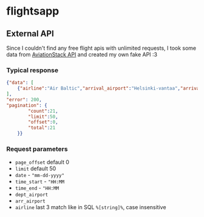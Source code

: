 # flightsapp



## External API

Since I couldn't find any free flight apis with unlimited requests, I took some data from [AviationStack API](https://aviationstack.com/documentation) and created my own fake API :3

### Typical response
```json
{"data": [
    {"airline":"Air Baltic","arrival_airport":"Helsinki-vantaa","arrival_time":"2025-03-24T08:00:00+00:00","departure_airport":"Riga International","departure_time":"2025-03-24T07:00:00+00:00","flight_date":"2025-03-24"},...
],
"error": 200,
"pagination": {
        "count":21,
        "limit":50,
        "offset":0,
        "total":21
    }}
```

### Request parameters
- `page_offset` default 0
- `limit` default 50
- `date` - `"mm-dd-yyyy"`
- `time_start` - `"HH:MM`
- `time_end` - `"HH:MM`
- `dept_airport`
- `arr_airport`
- `airline` last 3 match like in SQL `%[string]%`, case insensitive

